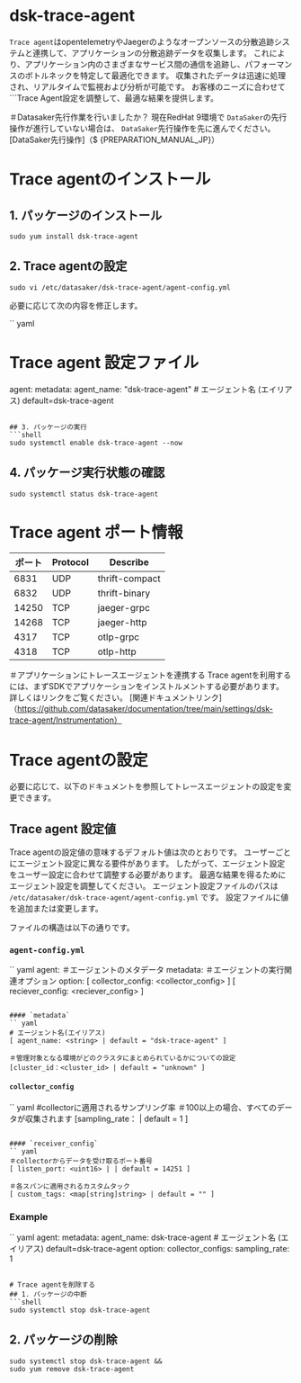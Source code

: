 # dsk-trace-agent

`Trace agent`はopentelemetryやJaegerのようなオープンソースの分散追跡システムと連携して、アプリケーションの分散追跡データを収集します。
これにより、アプリケーション内のさまざまなサービス間の通信を追跡し、パフォーマンスのボトルネックを特定して最適化できます。
収集されたデータは迅速に処理され、リアルタイムで監視および分析が可能です。
お客様のニーズに合わせて```Trace Agent設定を調整して、最適な結果を提供します。

＃Datasaker先行作業を行いましたか？
現在RedHat 9環境で `DataSaker`の先行操作が進行していない場合は、 `DataSaker`先行操作を先に進んでください。 [DataSaker先行操作]（$ {PREPARATION_MANUAL_JP}）

# Trace agentのインストール
## 1. パッケージのインストール
```shell
sudo yum install dsk-trace-agent
```

## 2. Trace agentの設定
```shell
sudo vi /etc/datasaker/dsk-trace-agent/agent-config.yml
```
必要に応じて次の内容を修正します。

`` yaml
# Trace agent 設定ファイル
agent:
  metadata:
    agent_name: "dsk-trace-agent" # エージェント名 (エイリアス) default=dsk-trace-agent
```

## 3. パッケージの実行
```shell
sudo systemctl enable dsk-trace-agent --now
```

## 4. パッケージ実行状態の確認
```shell
sudo systemctl status dsk-trace-agent
```

# Trace agent ポート情報
|ポート| Protocol | Describe |
|-------|----------|----------------|
| 6831 | UDP | thrift-compact |
| 6832 | UDP | thrift-binary |
| 14250 | TCP | jaeger-grpc |
| 14268 | TCP | jaeger-http |
| 4317 | TCP | otlp-grpc |
| 4318 | TCP | otlp-http |

＃アプリケーションにトレースエージェントを連携する
Trace agentを利用するには、まずSDKでアプリケーションをインストルメントする必要があります。
詳しくはリンクをご覧ください。
[関連ドキュメントリンク]（https://github.com/datasaker/documentation/tree/main/settings/dsk-trace-agent/Instrumentation）

# Trace agentの設定
必要に応じて、以下のドキュメントを参照してトレースエージェントの設定を変更できます。

## Trace agent 設定値
Trace agentの設定値の意味するデフォルト値は次のとおりです。
ユーザーごとにエージェント設定に異なる要件があります。
したがって、エージェント設定をユーザー設定に合わせて調整する必要があります。
最適な結果を得るためにエージェント設定を調整してください。
エージェント設定ファイルのパスは `/etc/datasaker/dsk-trace-agent/agent-config.yml` です。
設定ファイルに値を追加または変更します。

ファイルの構造は以下の通りです。

### `agent-config.yml`
`` yaml
agent:
  ＃エージェントのメタデータ
  metadata: <metadata>
  ＃エージェントの実行関連オプション
  option:
    [ collector_config: <collector_config> ]
        [ reciever_config: <reciever_config> ]
```

#### `metadata`
`` yaml
# エージェント名(エイリアス)
[ agent_name: <string> | default = "dsk-trace-agent" ]

＃管理対象となる環境がどのクラスタにまとめられているかについての設定
[cluster_id：<cluster_id> | default = "unknown" ]
```

#### `collector_config`
`` yaml
#collectorに適用されるサンプリング率
＃100以上の場合、すべてのデータが収集されます
[sampling_rate：<float> | default = 1 ]
```

#### `receiver_config`
`` yaml
＃collectorからデータを受け取るポート番号
[ listen_port: <uint16> | | default = 14251 ]

＃各スパンに適用されるカスタムタック
[ custom_tags: <map[string]string> | default = "" ]
```

### Example
`` yaml
agent:
  metadata:
    agent_name: dsk-trace-agent # エージェント名 (エイリアス) default=dsk-trace-agent
  option:
    collector_configs:
      sampling_rate: 1
```

# Trace agentを削除する
## 1. パッケージの中断
```shell
sudo systemctl stop dsk-trace-agent
```

## 2. パッケージの削除
```shell
sudo systemctl stop dsk-trace-agent &&
sudo yum remove dsk-trace-agent
```